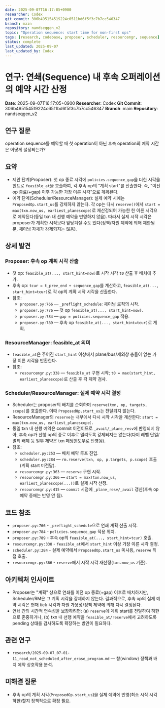 ```yaml
---
date: 2025-09-07T16:17:05+0900
researcher: Codex
git_commit: 306b495154519224c6511bd6f5f3c7b7cc546347
branch: main
repository: nandseqgen_v2
topic: "Operation sequence: start time for non-first ops"
tags: [research, codebase, proposer, scheduler, resourcemgr, sequence]
status: complete
last_updated: 2025-09-07
last_updated_by: Codex
---
```


# 연구: 연쇄(Sequence) 내 후속 오퍼레이션의 예약 시간 산정

**Date**: 2025-09-07T16:17:05+0900
**Researcher**: Codex
**Git Commit**: 306b495154519224c6511bd6f5f3c7b7cc546347
**Branch**: main
**Repository**: nandseqgen_v2

## 연구 질문
operation sequence를 예약할 때 첫 operation이 아닌 후속 operation의 예약 시간은 어떻게 설정되는가?

## 요약
- 제안 단계(Proposer): 첫 op 종료 시각에 `policies.sequence_gap`을 더한 시각을 힌트로 `feasible_at`을 호출하여, 각 후속 op의 "계획 start"를 산출한다. 즉, "이전 op 종료(+gap) 이후 가능한 가장 이른 시각"으로 계획된다.
- 예약 단계(Scheduler/ResourceManager): 실제 예약 시에는 `ProposedOp.start_us`를 강제하지 않는다. 각 op는 다시 `reserve()`에서 `start = max(txn.now_us, earliest_planescope)`로 재산정되어 가능한 한 이른 시각으로 예약된다(동일 txn 내 선행 예약을 반영하지 않음). 따라서 실제 시작 시각은 proposer가 계획한 시작보다 앞당겨질 수도 있다(정책/자원 제약에 의해 제한될 뿐, 체이닝 자체가 강제되지는 않음).

## 상세 발견

### Proposer: 후속 op 계획 시각 산출
- 첫 op: `feasible_at(..., start_hint=now)`로 시작 시각 `t0` 산출 후 배치에 추가.
- 후속 op: `tcur = t_prev_end + sequence_gap`를 계산하고, `feasible_at(..., start_hint=tcur)`로 각 op의 계획 시작 시각을 산출한다.
- 참조:
  - `proposer.py:766` — `_preflight_schedule`: 체이닝 로직의 시작.
  - `proposer.py:776` — 첫 op `feasible_at(..., start_hint=now)`.
  - `proposer.py:784` — `gap = policies.sequence_gap` 적용.
  - `proposer.py:789` — 후속 op `feasible_at(..., start_hint=tcur)`로 계획.

### ResourceManager: feasible_at 의미
- `feasible_at`은 주어진 `start_hint` 이상에서 plane/bus/제외창 충돌이 없는 가장 이른 시각을 반환한다.
- 참조:
  - `resourcemgr.py:338` — `feasible_at` 구현 시작; `t0 = max(start_hint, earliest_planescope)`로 산출 후 각 제약 검사.

### Scheduler/ResourceManager: 실제 예약 시각 결정
- Scheduler는 proposer의 배치를 순회하며 `reserve(txn, op, targets, scope)`를 호출한다. 이때 `ProposedOp.start_us`는 전달되지 않는다.
- ResourceManager의 `reserve`는 내부에서 다시 시작 시각을 계산한다: `start = max(txn.now_us, earliest_planescope)`.
- 동일 txn 내 선행 예약은 commit 이전이므로 `_avail/_plane_resv`에 반영되지 않아, 후속 op가 선행 op의 종료 이후로 밀리도록 강제되지는 않는다(다이 레벨 단일/멀티 배제 등 일부 제약은 txn 페딩윈도우로 반영됨).
- 참조:
  - `scheduler.py:253` — 배치 예약 루프 진입.
  - `scheduler.py:284` — `rm.reserve(txn, op, p.targets, p.scope)` 호출(계획 start 미전달).
  - `resourcemgr.py:363` — `reserve` 구현 시작.
  - `resourcemgr.py:366` — `start = max(txn.now_us, earliest_planescope(...))`로 실제 시작 산정.
  - `resourcemgr.py:415` — `commit` 시점에 `_plane_resv/_avail` 갱신(후속 op 예약 중에는 반영 안 됨).

## 코드 참조
- `proposer.py:766` - `_preflight_schedule`으로 연쇄 계획 산출 시작.
- `proposer.py:784` - `policies.sequence_gap` 적용 위치.
- `proposer.py:789` - 후속 op의 `feasible_at(..., start_hint=tcur)` 호출.
- `resourcemgr.py:338` - `feasible_at`에서 `start_hint` 이상 가장 이른 시각 결정.
- `scheduler.py:284` - 실제 예약에서 `ProposedOp.start_us` 미사용, `reserve` 직접 호출.
- `resourcemgr.py:366` - `reserve`에서 시작 시각 재산정(`txn.now_us` 기준).

## 아키텍처 인사이트
- Proposer는 "계획" 상으로 연쇄를 이전 op 종료(+gap) 이후로 배치하지만, Scheduler/RM은 그 계획 시각을 강제하지 않는다. 결과적으로, 후속 op의 실제 예약 시각은 현재 tick 시각과 자원 가용성/정책 제약에 의해 다시 결정된다.
- 연쇄 간의 시간적 연속성을 보장하려면: (a) `reserve`에 계획 start를 전달하여 하한으로 존중하거나, (b) txn 내 선행 예약을 `feasible_at/reserve`에서 고려하도록 pending 상태를 검사하도록 확장하는 방안이 필요하다.

## 관련 연구
- `research/2025-09-07_07-01-11_read_not_scheduled_after_erase_program.md` — 창(window) 정책과 배치 예약 상호작용 분석.

## 미해결 질문
- 후속 op의 계획 시각(`ProposedOp.start_us`)을 실제 예약에 반영(최소 시작 시각 하한)할지 정책적으로 확정 필요.

